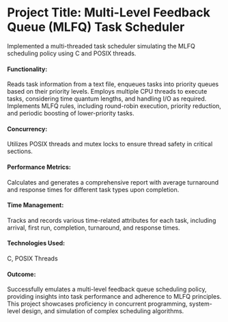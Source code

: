 # Project Title: Multi-Level Feedback Queue (MLFQ) Task Scheduler

Implemented a multi-threaded task scheduler simulating the MLFQ scheduling policy using C and POSIX threads.

#### Functionality:

Reads task information from a text file, enqueues tasks into priority queues based on their priority levels.
Employs multiple CPU threads to execute tasks, considering time quantum lengths, and handling I/O as required.
Implements MLFQ rules, including round-robin execution, priority reduction, and periodic boosting of lower-priority tasks.

#### Concurrency:
Utilizes POSIX threads and mutex locks to ensure thread safety in critical sections.

#### Performance Metrics:
Calculates and generates a comprehensive report with average turnaround and response times for different task types upon completion.

#### Time Management:
Tracks and records various time-related attributes for each task, including arrival, first run, completion, turnaround, and response times.

#### Technologies Used:
C, POSIX Threads

#### Outcome:
Successfully emulates a multi-level feedback queue scheduling policy, providing insights into task performance and adherence to MLFQ principles.
This project showcases proficiency in concurrent programming, system-level design, and simulation of complex scheduling algorithms.
